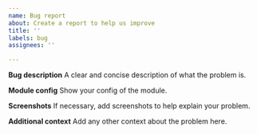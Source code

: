 ```yaml
---
name: Bug report
about: Create a report to help us improve
title: ''
labels: bug
assignees: ''

---
```


**Bug description**
A clear and concise description of what the problem is.

**Module config**
Show your config of the module.

**Screenshots**
If necessary, add screenshots to help explain your problem.

**Additional context**
Add any other context about the problem here.

